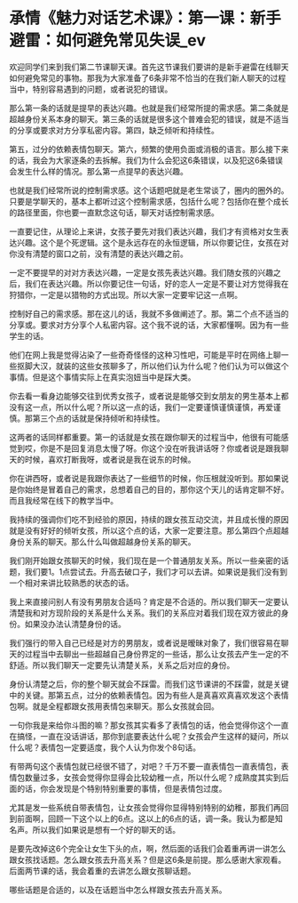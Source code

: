 # 承情《魅力对话艺术课》：第一课：新手避雷：如何避免常见失误_ev

欢迎同学们来到我们第二节课聊天课。首先这节课我们要讲的是新手避雷在线聊天如何避免常见的事物。那我为大家准备了6条非常不恰当的在我们新人聊天的过程当中，特别容易遇到的问题，或者说犯的错误。

那么第一条的话就是提早的表达兴趣。也就是我们经常所提的需求感。第二条就是超越身份关系本身的聊天。第三条的话就是很多这个普难会犯的错误，就是不适当的分享或要求对方分享私密内容。第四，缺乏倾听和持续性。

第五，过分的依赖表情包聊天。第六，频繁的使用负面或消极的语言。那么接下来的话，我会为大家逐条的去拆解。我们为什么会犯这6条错误，以及犯这6条错误会发生什么样的情况。那么第一点提早的表达兴趣。

也就是我们经常所说的控制需求感。这个话题吧就是老生常谈了，圈内的圈外的。只要是学聊天的，基本上都听过这个控制需求感，包括什么呢？包括你在整个成长的路径里面，你也要一直默念这句话，聊天对话控制需求感。

一直要记住，从理论上来讲，女孩子要先对我们表达兴趣，我们才有资格对女生表达兴趣。这个是个死逻辑。这个是永远存在的永恒逻辑，所以你要记住，女孩在对你没有清楚的窗口之前，没有清楚的表达兴趣之前。

一定不要提早的对对方表达兴趣，一定是女孩先表达兴趣。我们随女孩的兴趣之后，我们在表达兴趣。所以你要记住一句话，好的恋人一定是不要让对方觉得我在狩猎你，一定是以猎物的方式出现。所以大家一定要牢记这一点啊。

控制好自己的需求感。那在这儿的话，我就不多做阐述了。那。第二个点不适当的分享或。要求对方分享个人私密内容。这个我不说的话，大家都懂啊。因为有一些学生的话。

他们在网上我是觉得沾染了一些奇奇怪怪的这种习性吧，可能是平时在网络上聊一些抠脚大汉，就装的这些女孩聊多了，所以他们认为什么呢？他们认为可以做这个事情。但是这个事情实际上在真实泡妞当中是踩大类。

你去看一看身边能够交往到优秀女孩子，或者说是能够交到女朋友的男生基本上都没有这一点，所以什么呢？所以这一点的话，我们一定要谨慎谨慎谨慎，再爱谨慎。那第三个点的话就是保持倾听和持续性。

这两者的话同样都重要。第一的话就是女孩在跟你聊天的过程当中，他很有可能感觉到哎，你是不是回复消息太慢了呀。你这个没在听我讲话呀？你或者说是跟我聊天的时候，喜欢打断我呀，或者说是我在说东的时候。

你在讲西呀，或者说是我跟你表达了一些细节的时候，你压根就没听到。那如果说是你始终是冒着自己的需求，总想着自己的目的，那你这个天儿的话肯定聊不好。而且我经常在线下的教学当中。

我持续的强调你们吃不到经验的原因，持续的跟女孩互动交流，并且成长慢的原因就是没有好好的倾听女孩，所以这个点的话，大家一定要注意。那么第四个点超越身份关系的聊天。那么什么叫做超越身份关系的聊天。

我们刚开始跟女孩聊天的时候，我们现在是一个普通朋友关系。所以一些亲密的话题，我们要1。1点尝试去。升高去破口子，我们才可以去讲。如果说是我们没有到一个相对来讲比较熟悉的状态的话。

我上来直接问别人有没有男朋友合适吗？肯定是不合适的。所以我们聊天一定要认清楚我和对方现阶段的关系是什么关系。我们的关系应对着我们现在双方彼此的身份。如果没办法认清楚身份的话。

我们强行的带入自己已经是对方的男朋友，或者说是暧昧对象了，我们很容易在聊天的过程当中去聊出一些超越自己身份界定的一些话，那么让女孩去产生一定的不舒适。所以我们聊天一定要先认清楚关系，关系之后对应的身份。

身份认清楚之后，你的整个聊天就会不踩雷。而我们这节课讲的不踩雷，就是关键中的关键。那第五点，过分的依赖表情包。因为有些人是真喜欢真喜欢发这个表情包啊。就是全程都跟女孩用表情包来聊天。那么女孩就会回。

一句你我是来给你斗图的嘛？那女孩其实看多了表情包的话，他会觉得你这个一直在搞怪，一直在没话讲话，那你到底要表达什么呢？女孩会产生这样的疑问，所以什么呢？表情包一定要适度，我个人认为你发个8句话。

有带两句这个表情包就已经很不错了，对吧？千万不要一直表情包一直表情包，表情包数量过多，女孩会觉得你显得会比较幼稚一点，所以什么呢？成熟度其实到后面的话，你会发现是个特别特别重要的事情，但是表情包过度。

尤其是发一些系统自带表情包，让女孩会觉得你显得特别特别的幼稚，那我们再回到前面啊，回顾一下这个以上的6点。这以上的6点的话，调一条。我认为都是知名声。所以我们如果说是想有一个好的聊天的话。

是要先改掉这6个完全让女生下头的点，啊，然后面的话我们会着重再讲一讲怎么跟女孩找话题。怎么跟女孩去升高关系？但是这6条是前提。那么感谢大家观看。后面两节课的话，我会着重的去讲怎么跟女孩聊话题。

哪些话题是合适的，以及在话题当中怎么样跟女孩去升高关系。